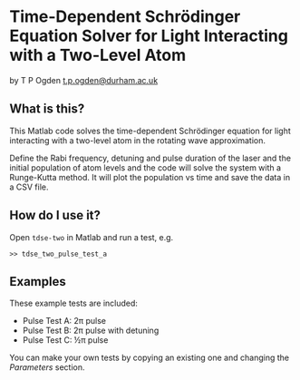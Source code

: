 ﻿# Time-Dependent Schrödinger Equation Solver for Light Interacting with a Two-Level Atom

by T P Ogden <t.p.ogden@durham.ac.uk>

## What is this?

This Matlab code solves the time-dependent Schrödinger equation for light interacting with a two-level atom in the rotating wave approximation.

Define the Rabi frequency, detuning and pulse duration of the laser and the initial population of atom levels and the code will solve the system with a Runge-Kutta method. It will plot the population vs time and save the data in a CSV file.

## How do I use it?

Open `tdse-two` in Matlab and run a test, e.g.

    >> tdse_two_pulse_test_a
	
## Examples

These example tests are included:

- Pulse Test A: 2π pulse
- Pulse Test B: 2π pulse with detuning
- Pulse Test C: ½π pulse

You can make your own tests by copying an existing one and changing the _Parameters_ section.
